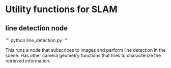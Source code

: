 # Utility functions for SLAM

## line detection node

'''
python line_detection.py
'''

This runs a node that subscribes to images and perform line detection in the scene. Has other camera geometry functions that tries to characterize the retrieved information.